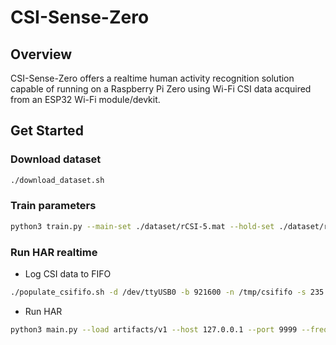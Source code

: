 # CSI-Sense-Zero

## Overview

CSI-Sense-Zero offers a realtime human activity recognition solution capable of running on a Raspberry Pi Zero using Wi-Fi CSI data acquired from an ESP32 Wi-Fi module/devkit.

## Get Started

### Download dataset

```bash
./download_dataset.sh
```

### Train parameters

```bash
python3 train.py --main-set ./dataset/rCSI-5.mat --hold-set ./dataset/rCSI-3.mat --train-size 0.8 --dump artifacts/v1
```

### Run HAR realtime

- Log CSI data to FIFO

```bash
./populate_csififo.sh -d /dev/ttyUSB0 -b 921600 -n /tmp/csififo -s 235 -p 0644 -u 1000
```

- Run HAR

```bash
python3 main.py --load artifacts/v1 --host 127.0.0.1 --port 9999 --frequency 2
```
